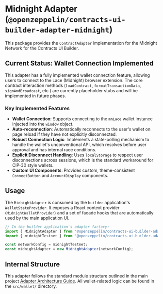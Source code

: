 # Midnight Adapter (`@openzeppelin/contracts-ui-builder-adapter-midnight`)

This package provides the `ContractAdapter` implementation for the Midnight Network for the Contracts UI Builder.

## Current Status: Wallet Connection Implemented

This adapter has a fully implemented wallet connection feature, allowing users to connect to the Lace (Midnight) browser extension. The core contract interaction methods (`loadContract`, `formatTransactionData`, `signAndBroadcast`, etc.) are currently placeholder stubs and will be implemented in future phases.

### Key Implemented Features

- **Wallet Connection**: Supports connecting to the `mnLace` wallet instance injected into the `window` object.
- **Auto-reconnection**: Automatically reconnects to the user's wallet on page reload if they have not explicitly disconnected.
- **Robust Connection Logic**: Implements a state-polling mechanism to handle the wallet's unconventional API, which resolves before user approval and has internal race conditions.
- **Explicit Disconnect Handling**: Uses `localStorage` to respect user disconnections across sessions, which is the standard workaround for CIP-30 style wallets.
- **Custom UI Components**: Provides custom, theme-consistent `ConnectButton` and `AccountDisplay` components.

## Usage

The `MidnightAdapter` is consumed by the `builder` application's `WalletStateProvider`. It exposes a React context provider (`MidnightWalletProvider`) and a set of facade hooks that are automatically used by the main application UI.

```typescript
// In the builder application's adapter factory:
import { MidnightAdapter } from '@openzeppelin/contracts-ui-builder-adapter-midnight';
import { midnightTestnet } from '@openzeppelin/contracts-ui-builder-adapter-midnight';

const networkConfig = midnightTestnet;
const midnightAdapter = new MidnightAdapter(networkConfig);
```

## Internal Structure

This adapter follows the standard module structure outlined in the main project [Adapter Architecture Guide](../../docs/ADAPTER_ARCHITECTURE.md). All wallet-related logic can be found in the `src/wallet/` directory.

